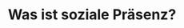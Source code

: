 ---
moduleTitle: Instruktionale Videos
unitTitle: Soziale Präsenztheorie
title: Was ist soziale Präsenz?
module: 7
unit: 1
subunit: 0
type: video
---